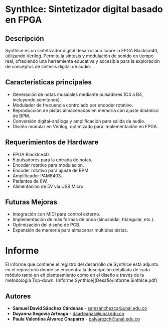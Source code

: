 
# SynthIce: Sintetizador digital basado en FPGA

## Descripción
SynthIce es un sintetizador digital desarrollado sobre la FPGA BlackIce40, utilizando Verilog. Permite la síntesis y modulación de sonido en tiempo real, ofreciendo una herramienta educativa y accesible para la exploración de conceptos de síntesis digital de audio.

## Características principales
- Generación de notas musicales mediante pulsadores (C4 a B4, incluyendo semitonos).
- Modulador de frecuencia controlado por encoder rotativo.
- Reproducción de pistas almacenadas en memoria con ajuste dinámico de BPM.
- Conversión digital-análoga y amplificación para salida de audio.
- Diseño modular en Verilog, optimizado para implementación en FPGA.

## Requerimientos de Hardware
- FPGA BlackIce40.
- 5 pulsadores para la entrada de notas.
- Encoder rotativo para modulación.
- Encoder rotativo para ajuste de BPM.
- Amplificador PAM8403.
- Parlantes de 8W.
- Alimentación de 5V vía USB Micro.

## Futuras Mejoras
- Integración con MIDI para control externo.
- Implementación de más formas de onda (sinusoidal, triangular, etc.).
- Optimización del diseño de PCB.
- Expansión de memoria para almacenar múltiples pistas.

# Informe
El informe que contiene el registro del desarrollo de SynthIce está adjunto en el repositorio donde se encuentra la descripción detallada de cada módulo tanto en eñ planteamiento como en el diseño a través de la metodología Top-down.
[Informe SynthIce](Desafio/informe SinthIce.pdf)


## Autores
- **Samuel David Sánchez Cárdenas** - [samsanchezca@unal.edu.co](mailto:samsanchezca@unal.edu.co)
- **Dayanna Segovia Arteaga** - [daarteagas@unal.edu.co](mailto:daarteagas@unal.edu.co)
- **Paula Valentina Álvarez Chaparro** - [palvarezch@unal.edu.co](mailto:palvarezch@unal.edu.co)
